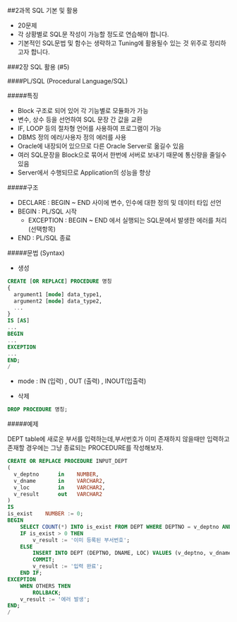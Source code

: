 ##2과목 SQL 기본 및 활용

- 20문제
- 각 상황별로 SQL문 작성이 가능할 정도로 연습해야 합니다.
- 기본적인 SQL문법 및 함수는 생략하고 Tuning에 활용될수 있는 것 위주로 정리하고자 합니다.

###2장 SQL 활용 (#5)

####PL/SQL (Procedural Language/SQL)

#####특징
- Block 구조로 되어 있어 각 기능별로 모듈화가 가능
- 변수, 상수 등을 선언하여 SQL 문장 간 값을 교환
- IF, LOOP 등의 절차형 언어를 사용하여 프로그램이 가능
- DBMS 정의 에러/사용자 정의 에러를 사용
- Oracle에 내장되어 있으므로 다른 Oracle Server로 옮길수 있음
- 여러 SQL문장을 Block으로 묶어서 한번에 서버로 보내기 때문에 통신량을 줄일수 있음
- Server에서 수행되므로 Application의 성능을 향상

#####구조
- DECLARE : BEGIN ~ END 사이에 변수, 인수에 대한 정의 및 데이터 타입 선언
- BEGIN : PL/SQL 시작
  - EXCEPTION : BEGIN ~ END 에서 실행되는 SQL문에서 발생한 에러를 처리 (선택항목)
- END : PL/SQL 종료

#####문법 (Syntax)
* 생성
```SQL
CREATE [OR REPLACE] PROCEDURE 명칭
{
  argument1 [mode] data_type1,
  argument2 [mode] data_type2,
  ...
}
IS [AS]
...
BEGIN
...
EXCEPTION
...
END;
/
```
- mode : IN (입력) , OUT (출력) , INOUT(입출력)

* 삭제
```SQL
DROP PROCEDURE 명칭;
```

#####예제

DEPT table에 새로운 부서를 입력하는데,부서번호가 이미 존재하지 않을때만 입력하고 존재할 경우에는 그냥 종료되는 PROCEDURE를 작성해보자.

```SQL
CREATE OR REPLACE PROCEDURE INPUT_DEPT
(
  v_deptno      in    NUMBER,
  v_dname       in    VARCHAR2,
  v_loc         in    VARCHAR2,
  v_result      out   VARCHAR2
)
IS
is_exist    NUMBER := 0;
BEGIN
    SELECT COUNT(*) INTO is_exist FROM DEPT WHERE DEPTNO = v_deptno AND ROWNUM = 1;
    IF is_exist > 0 THEN
        v_result := '이미 등록된 부서번호';
    ELSE
        INSERT INTO DEPT (DEPTNO, DNAME, LOC) VALUES (v_deptno, v_dname, v_loc);
        COMMIT;
        v_result := '입력 완료';
    END IF;
EXCEPTION
    WHEN OTHERS THEN
        ROLLBACK;
    v_result := '에러 발생';
END;
/
```
```
